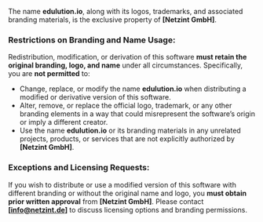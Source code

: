 The name **edulution.io**, along with its logos, trademarks, and associated branding materials, is the exclusive property of **[Netzint GmbH]**.

### Restrictions on Branding and Name Usage:

Redistribution, modification, or derivation of this software **must retain the original branding, logo, and name** under all circumstances. Specifically, you are **not permitted** to:

- Change, replace, or modify the name **edulution.io** when distributing a modified or derivative version of this software.
- Alter, remove, or replace the official logo, trademark, or any other branding elements in a way that could misrepresent the software’s origin or imply a different creator.
- Use the name **edulution.io** or its branding materials in any unrelated projects, products, or services that are not explicitly authorized by **[Netzint GmbH]**.

### Exceptions and Licensing Requests:

If you wish to distribute or use a modified version of this software with different branding or without the original name and logo, you **must obtain prior written approval** from **[Netzint GmbH]**. Please contact **[info@netzint.de]** to discuss licensing options and branding permissions.
